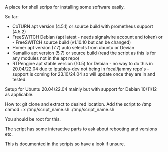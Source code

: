 A place for shell scrips for installing some software easily.

So far: 
- CoTURN apt version (4.5.1) or source build with prometheus support (4.5.2)
- FreeSWITCH Debian (apt latest - needs signalwire account and token) or - FreeSWITCH source build (v1.10.10 but can be changed)
- Homer apt version (7.7) auto selects from ubuntu or Devian
- Kamailio apt version (5.7) or source build (read the script as this is for any modules not in the apt repo)
- RTPengine apt stable version (10.5) for Debian - no way to do this in 20.04/22.04 due to iptables-dev not being in focal/jammy repo's - support is coming for 23.10/24.04 so will update once they are in and tested. 

Setup for Ubuntu 20.04/22.04 mainly but with support for Debian 10/11/12 as applicable.

How to:
git clone and extract to desired location. Add the script to /tmp
chmod +x /tmp/script_name.sh 
./tmp/script_name.sh 

You should be root for this. 

The script has some interactive parts to ask about rebooting and versions etc. 

This is documented in the scripts so have a look if unsure.
